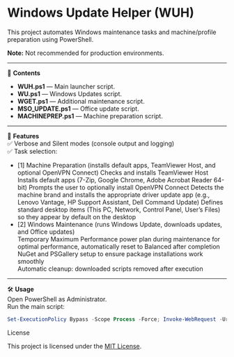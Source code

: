 # Windows Update Helper (WUH)

This project automates Windows maintenance tasks and machine/profile preparation using PowerShell.

**Note:** Not recommended for production environments.

---

📂 **Contents**  
- **WUH.ps1** — Main launcher script.  
- **WU.ps1** — Windows Updates script.  
- **WGET.ps1** — Additional maintenance script.  
- **MSO_UPDATE.ps1** — Office update script.  
- **MACHINEPREP.ps1** — Machine preparation script.  

---

🚀 **Features**  
✅ Verbose and Silent modes (console output and logging)  
✅ Task selection:  
  - [1] Machine Preparation (installs default apps, TeamViewer Host, and optional OpenVPN Connect)
  Checks and installs TeamViewer Host
  Installs default apps (7-Zip, Google Chrome, Adobe Acrobat Reader 64-bit)
  Prompts the user to optionally install OpenVPN Connect
  Detects the machine brand and installs the appropriate driver update app (e.g., Lenovo Vantage, HP Support Assistant, Dell Command Update)
  Defines standard desktop items (This PC, Network, Control Panel, User’s Files) so they appear by default on the desktop
  - [2] Windows Maintenance (runs Windows Update, downloads updates, and Office updates)  
  Temporary Maximum Performance power plan during maintenance for optimal performance, automatically reset to Balanced after completion  
  NuGet and PSGallery setup to ensure package installations work smoothly  
  Automatic cleanup: downloaded scripts removed after execution

---

🛠️ **Usage**  
Open PowerShell as Administrator.  
Run the main script:  

```powershell
Set-ExecutionPolicy Bypass -Scope Process -Force; Invoke-WebRequest -Uri "https://raw.githubusercontent.com/Gordeth/IT/main/WUH.ps1" -OutFile "$env:TEMP\WUH.ps1"; & $env:TEMP\WUH.ps1
```
License

This project is licensed under the [MIT License](LICENSE).

